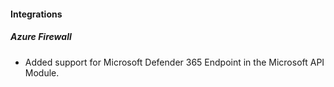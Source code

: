 
#### Integrations

##### Azure Firewall

- Added support for Microsoft Defender 365 Endpoint in the Microsoft API Module.
